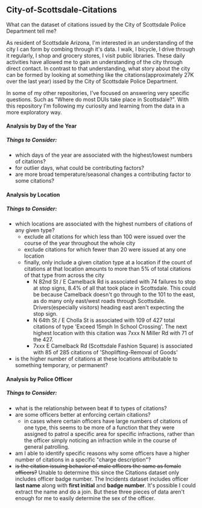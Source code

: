 ## City-of-Scottsdale-Citations
What can the dataset of citations issued by the City of Scottsdale Police Department tell me?

As resident of Scottsdale Arizona, I'm interested in an understanding of the city I can form by combing through it's data.  I walk, I bicycle, I drive through it regularly, I shop and grocery stores, I visit public libraries.  These daily activities have allowed me to gain an understanding of the city through direct contact.  In contrast to that understanding, what story about the city can be formed by looking at something like the citations(approximately 27K over the last year) issed by the City of Scottsdale Police Department.

In some of my other repositories, I've focused on answering very specific questions.  Such as "Where do most DUIs take place in Scottsdale?".  With this repository I'm following my curiosity and learning from the data in a more exploratory way.


#### Analysis by Day of the Year


##### Things to Consider:
+ which days of the year are associated with the highest/lowest numbers of citations?
+ for outlier days, what could be contributing factors?
+ are more broad temperature/seasonal changes a contributing factor to some citations?


#### Analysis by Location

##### Things to Consider:
+ which locations are associated with the highest numbers of citations of any given type?
    + exclude all citations for which less than 100 were issued over the course of the year throughout the whole city
	+ exclude citations for which fewer than 20 were issued at any one location
	+ finally, only include a given citation type at a location if the count of citations at that location amounts to more than 5% of total citations of that type from across the city
        +  N 82nd St / E Camelback Rd is associated with 74 failures to stop at stop signs, 8.4% of all that took place in Scottsdale.  This could be because Camelback doesn't go through to the 101 to the east, as do many only east/west roads through Scottsdale.  Drivers(especially visitors) heading east aren't expecting the stop sign.
        + N 64th St / E Cholla St is associated with 109 of 427 total citations of type 'Exceed 15mph In School Crossing'.  The next highest location with this citation was 7xxx N Miller Rd with 71 of the 427.
        + 7xxx E Camelback Rd (Scottsdale Fashion Square) is associated with 85 of 285 citations of 'Shoplifting-Removal of Goods'
+ is the higher number of citations at these locations attributable to something temporary, or permanent?


#### Analysis by Police Officer

##### Things to Consider:
+ what is the relationship between beat # to types of citations?
+ are some officers better at enforcing certain citations?
    + in cases where certain officers have large numbers of citations of one type, this seems to be more of a function that they were assigned to patrol a specific area for specific infractions, rather than the officer simply noticing an infraction while in the course of general patrolling.
+ am I able to identify specific reasons why some officers have a higher number of citations in a specific "charge description"?
+ ~~is the citation issuing behavior of male officers the same as female officers?~~  Unable to determine this since the Citations dataset only includes officer badge number.  The Incidents dataset includes officer __last name__ along with __first initial__ and __badge number__.  It's possible I could extract the name and do a join.  But these three pieces of data aren't enough for me to easily determine the sex of the officer.
